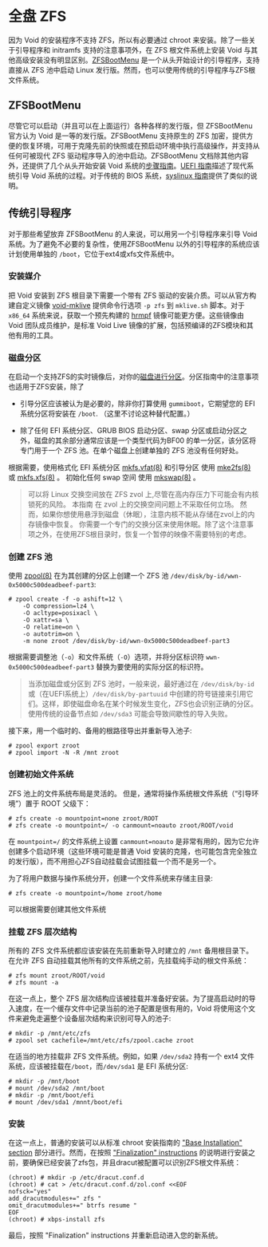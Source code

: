 # 全盘 ZFS

因为 Void 的安装程序不支持 ZFS，所以有必要通过 chroot 来安装。除了一些关于引导程序和 initramfs 支持的注意事项外，在 ZFS 根文件系统上安装 Void 与其他高级安装没有明显区别。[ZFSBootMenu](https://zfsbootmenu.org) 是一个从头开始设计的引导程序，支持直接从 ZFS 池中启动 Linux 发行版。然而，也可以使用传统的引导程序与ZFS根文件系统。

## ZFSBootMenu

尽管它可以启动（并且可以在上面运行）各种各样的发行版，但 ZFSBootMenu 官方认为 Void 是一等的发行版。ZFSBootMenu 支持原生的 ZFS 加密，提供方便的恢复环境，可用于克隆先前的快照或在预启动环境中执行高级操作，并支持从任何可被现代 ZFS 驱动程序导入的池中启动。ZFSBootMenu 文档除其他内容外，还提供了几个从头开始安装 Void 系统的[步骤指南](https://docs.zfsbootmenu.org/en/latest/guides/void-linux.html)。[UEFI 指南](https://docs.zfsbootmenu.org/en/latest/guides/void-linux/uefi.html)描述了现代系统引导 Void 系统的过程。对于传统的 BIOS 系统，[syslinux 指南](https://docs.zfsbootmenu.org/en/latest/guides/void-linux/syslinux-mbr.html)提供了类似的说明。


## 传统引导程序

对于那些希望放弃 ZFSBootMenu 的人来说，可以用另一个引导程序来引导 Void 系统。为了避免不必要的复杂性，使用ZFSBootMenu 以外的引导程序的系统应该计划使用单独的 `/boot`，它位于ext4或xfs文件系统中。

### 安装媒介

把 Void 安装到 ZFS 根目录下需要一个带有 ZFS 驱动的安装介质。可以从官方构建自定义镜像 [void-mklive](https://github.com/void-linux/void-mklive) 提供命令行选项 `-p zfs` 到 `mklive.sh` 脚本。对于 `x86_64` 系统来说，获取一个预先构建的 [hrmpf](https://github.com/leahneukirchen/hrmpf/releases) 镜像可能更方便。这些镜像由 Void 团队成员维护，是标准 Void Live 镜像的扩展，包括预编译的ZFS模块和其他有用的工具。

### 磁盘分区

在启动一个支持ZFS的实时镜像后，对你的[磁盘进行分区](../live-images/partitions.md)。分区指南中的注意事项也适用于ZFS安装，除了

- 引导分区应该被认为是必要的，除非你打算使用 `gummiboot`，它期望您的 EFI 系统分区将安装在 `/boot`. （这里不讨论这种替代配置。）
   
- 除了任何 EFI 系统分区、GRUB BIOS 启动分区、swap 分区或启动分区之外，磁盘的其余部分通常应该是一个类型代码为BF00 的单一分区，该分区将专门用于一个 ZFS 池。在单个磁盘上创建单独的 ZFS 池没有任何好处。

根据需要，使用格式化 EFI 系统分区 [mkfs.vfat(8)](https://man.voidlinux.org/mkfs.vfat.8) 和引导分区 使用 [mke2fs(8)](https://man.voidlinux.org/mke2fs.8) 或 [mkfs.xfs(8)](https://man.voidlinux.org/mkfs.xfs.8) 。 初始化任何 swap 空间 使用 [mkswap(8)](https://man.voidlinux.org) 。 

> 可以将 Linux 交换空间放在 ZFS zvol 上,尽管在高内存压力下可能会有内核锁死的风险。 本指南 在 zvol 上的交换空间问题上不采取任何立场。 然而，如果你想使用悬浮到磁盘（休眠），注意内核不能从存储在zvol上的内存镜像中恢复。 你需要一个专门的交换分区来使用休眠。除了这个注意事项之外，在使用ZFS根目录时，恢复一个暂停的映像不需要特别的考虑。

### 创建 ZFS 池 

使用 [zpool(8)](https://man.voidlinux.org/zpool.8) 在为其创建的分区上创建一个 ZFS 池 `/dev/disk/by-id/wwn-0x5000c500deadbeef-part3`:

```
# zpool create -f -o ashift=12 \
    -O compression=lz4 \
    -O acltype=posixacl \
    -O xattr=sa \
    -O relatime=on \
    -o autotrim=on \
    -m none zroot /dev/disk/by-id/wwn-0x5000c500deadbeef-part3
```

根据需要调整池（`-o`）和文件系统（`-O`）选项，并将分区标识符 `wwn-0x5000c500deadbeef-part3` 替换为要使用的实际分区的标识符。

> 当添加磁盘或分区到 ZFS 池时，一般来说，最好通过在 `/dev/disk/by-id` 或（在UEFI系统上）`/dev/disk/by-partuuid` 中创建的符号链接来引用它们。这样，即使磁盘命名在某个时候发生变化，ZFS也会识别正确的分区。使用传统的设备节点如 `/dev/sda3` 可能会导致间歇性的导入失败。

接下来，用一个临时的、备用的根路径导出并重新导入池子:

```
# zpool export zroot
# zpool import -N -R /mnt zroot
```

### 创建初始文件系统

ZFS 池上的文件系统布局是灵活的。 但是，通常将操作系统根文件系统（“引导环境”）置于 ROOT 父级下：

```
# zfs create -o mountpoint=none zroot/ROOT
# zfs create -o mountpoint=/ -o canmount=noauto zroot/ROOT/void
```

在 `mountpoint=/` 的文件系统上设置 `canmount=noauto` 是非常有用的，因为它允许创建多个启动环境（这些环境可能是普通 Void 安装的克隆，也可能包含完全独立的发行版），而不用担心ZFS自动挂载会试图挂载一个而不是另一个。

为了将用户数据与操作系统分开，创建一个文件系统来存储主目录:

```
# zfs create -o mountpoint=/home zroot/home
```

可以根据需要创建其他文件系统

### 挂载 ZFS 层次结构


所有的 ZFS 文件系统都应该安装在先前重新导入时建立的 `/mnt` 备用根目录下。在允许 ZFS 自动挂载其他所有的文件系统之前，先挂载纯手动的根文件系统：

```
# zfs mount zroot/ROOT/void
# zfs mount -a
```


在这一点上，整个 ZFS 层次结构应该被挂载并准备好安装。为了提高启动时的导入速度，在一个缓存文件中记录当前的池子配置是很有用的，Void 将使用这个文件来避免走遍整个设备层次结构来识别可导入的池子:

```
# mkdir -p /mnt/etc/zfs
# zpool set cachefile=/mnt/etc/zfs/zpool.cache zroot
```

在适当的地方挂载非 ZFS 文件系统。例如，如果 `/dev/sda2` 持有一个 ext4 文件系统，应该被挂载在`/boot`，而`/dev/sda1` 是 EFI 系统分区:

```
# mkdir -p /mnt/boot
# mount /dev/sda2 /mnt/boot
# mkdir -p /mnt/boot/efi
# mount /dev/sda1 /mnnt/boot/efi
```

### 安装

在这一点上，普通的安装可以从标准 chroot 安装指南的 ["Base Installation"
section](https://docs.voidlinux.org/installation/guides/chroot.html#base-installation) 部分进行。然而，在按照 ["Finalization" instructions](https://docs.voidlinux.org/installation/guides/chroot.html#finalization) 的说明进行安装之前，要确保已经安装了zfs包，并且dracut被配置可以识别ZFS根文件系统：

```
(chroot) # mkdir -p /etc/dracut.conf.d
(chroot) # cat > /etc/dracut.conf.d/zol.conf <<EOF
nofsck="yes"
add_dracutmodules+=" zfs "
omit_dracutmodules+=" btrfs resume "
EOF
(chroot) # xbps-install zfs
```

最后，按照 "Finalization" instructions 并重新启动进入您的新系统。
